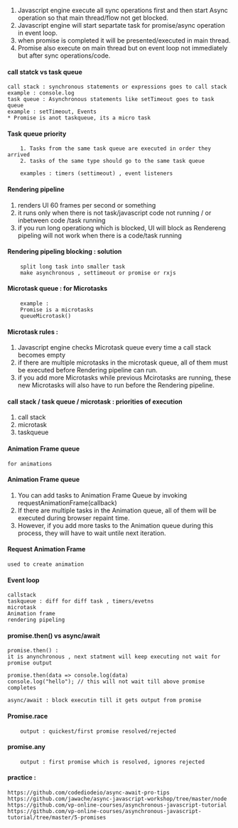 1. Javascript engine execute all sync operations first and then start Async operation so that main thread/flow not get blocked.  
2. Javascript engine will start separtate task for promise/async operation in event loop.  
3. when promise is completed it will be presented/executed in main thread.   
4. Promise also execute on main thread but on event loop not immediately but after sync operations/code.

#### call statck vs task queue

    call stack : synchronous statements or expressions goes to call stack
    example : console.log
    task queue : Asynchronous statements like setTimeout goes to task queue
    example : setTimeout, Events
    * Promise is anot taskqueue, its a micro task

#### Task queue priority

        1. Tasks from the same task queue are executed in order they arrived
        2. tasks of the same type should go to the same task queue

        examples : timers (settimeout) , event listeners

#### Rendering pipeline

1. renders UI 60 frames per second or something
2. it runs only when there is not task/javascript code not running / or inbetween code /task running
3. if you run long operationg which is blocked, UI will block as Rendereng pipeling will not work when there is a code/task running

#### Rendering pipeling blocking : solution

        split long task into smaller task
        make asynchronous , settimeout or promise or rxjs

#### Microtask queue : for Microtasks

        example : 
        Promise is a microtasks
        queueMicrotask()

#### Microtask rules : 

1. Javascript engine checks Microtask queue every time a call stack becomes empty
2. if there are multiple microtasks in the microtask queue, all of them must be executed before Rendering pipeline can run.
3. if you add more Microtasks while previous Mcirotasks are running, these new Microtasks will also have to run before the Rendering pipeline.

#### call stack / task queue / microtask : priorities of execution

1. call stack
2. microtask
3. taskqueue

#### Animation Frame queue

    for animations
    
#### Animation Frame queue

1. You can add tasks to Animation Frame Queue by invoking requestAnimationFrame(callback)
2. If there are multiple tasks in the Animation queue, all of them will be executed during browser repaint time.
3. However, if you add more tasks to the Animation queue during this process, they will have to wait untile next iteration.

#### Request Animation Frame

    used to create animation

#### Event loop

    callstack
    taskqueue : diff for diff task , timers/evetns
    microtask
    Animation frame
    rendering pipeling


#### promise.then() vs async/await

    promise.then() : 
    it is anynchronous , next statment will keep executing not wait for promise output
    
    promise.then(data => console.log(data)
    console.log("hello"); // this will not wait till above promise completes
    
    async/await : block executin till it gets output from promise

#### Promise.race

        output : quickest/first promise resolved/rejected

#### promise.any

        output : first promise which is resolved, ignores rejected

#### practice : 
    
    https://github.com/codediodeio/async-await-pro-tips
    https://github.com/jawache/async-javascript-workshop/tree/master/node
    https://github.com/vp-online-courses/asynchronous-javascript-tutorial
    https://github.com/vp-online-courses/asynchronous-javascript-tutorial/tree/master/5-promises
